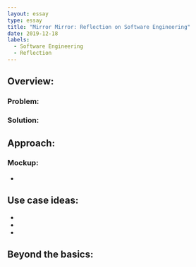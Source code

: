 ```yaml
---
layout: essay
type: essay
title: "Mirror Mirror: Reflection on Software Engineering"
date: 2019-12-18
labels:
  - Software Engineering
  - Reflection
---
```


Overview:
---

### Problem:
  

### Solution:

  
 
 Approach:
 ---
 
 ### Mockup: 
 
* 

Use case ideas:
---

*  
* 
* 


Beyond the basics:
---


